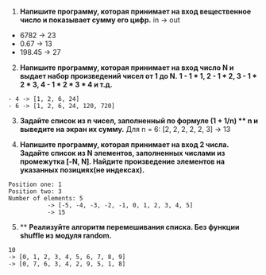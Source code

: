 1. **Напишите программу, которая принимает на вход вещественное число и показывает сумму его цифр.**
in -> out
- 6782 -> 23
- 0.67 -> 13
- 198.45 -> 27

2. **Напишите программу, которая принимает на вход число N и выдает набор произведений чисел от 1 до N.**
    **1 - 1 * 1, 2 - 1 * 2, 3 - 1 * 2 * 3, 4 - 1 * 2 * 3 * 4 и т.д.**
 ```
 - 4 -> [1, 2, 6, 24]
 - 6 -> [1, 2, 6, 24, 120, 720]
 ```

3. **Задайте список из n чисел, заполненный по формуле (1 + 1/n) ** n и выведите на экран их сумму.**
      Для n = 6: [2, 2, 2, 2, 2, 3] -> 13


4. **Напишите программу, которая принимает на вход 2 числа. Задайте список из N элементов, заполненных числами из промежутка [-N, N]. Найдите произведение элементов на указанных позициях(не индексах).**

 ```
 Position one: 1
 Position two: 3
 Number of elements: 5
            -> [-5, -4, -3, -2, -1, 0, 1, 2, 3, 4, 5]
            -> 15
 ```
 

5. ** **Реализуйте алгоритм перемешивания списка. Без функции shuffle из модуля random.**
  ```
  10
  -> [0, 1, 2, 3, 4, 5, 6, 7, 8, 9]
  -> [0, 7, 6, 3, 4, 2, 9, 5, 1, 8]
  ```
